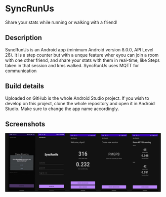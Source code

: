 # SyncRunUs
Share your stats while running or walking with a friend!

## Description
SyncRunUs is an Android app (minimum Android version 8.0.0, API Level 26). It is a step counter but with a unque feature wher eyou can join a room with one other friend, and share your stats with them in real-time, like Steps taken in that session and kms walked.
SyncRunUs uses MQTT for communication

## Build details
Uploaded on GitHub is the whole Android Studio project. If you wish to develop on this project, clone the whole repository and open it in Android Studio.
Make sure to change the app name accordingly.

## Screenshots
![SyncRunUs screenshots](assets/screens.jpeg)

